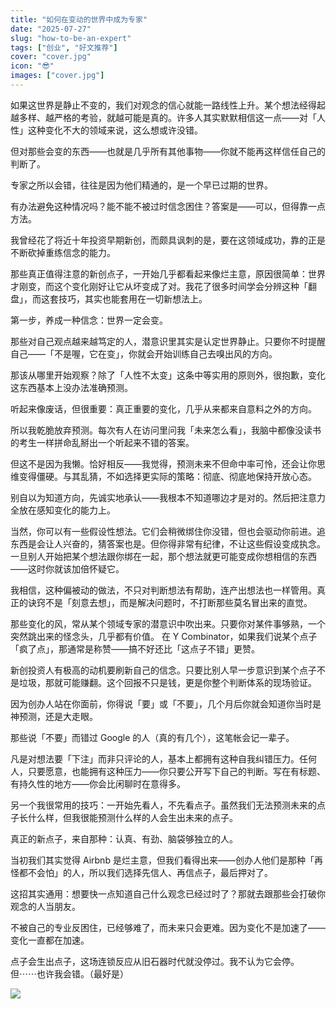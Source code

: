 ```yaml
---
title: "如何在变动的世界中成为专家"
date: "2025-07-27"
slug: "how-to-be-an-expert"
tags: ["创业", "好文推荐"]
cover: "cover.jpg"
icon: "😎"
images: ["cover.jpg"]
---
```

如果这世界是静止不变的，我们对观念的信心就能一路线性上升。某个想法经得起越多样、越严格的考验，就越可能是真的。许多人其实默默相信这一点——对「人性」这种变化不大的领域来说，这么想或许没错。



但对那些会变的东西——也就是几乎所有其他事物——你就不能再这样信任自己的判断了。



专家之所以会错，往往是因为他们精通的，是一个早已过期的世界。



有办法避免这种情况吗？能不能不被过时信念困住？答案是——可以，但得靠一点方法。



我曾经花了将近十年投资早期新创，而颇具讽刺的是，要在这领域成功，靠的正是不断砍掉重练信念的能力。



那些真正值得注意的新创点子，一开始几乎都看起来像烂主意，原因很简单：世界才刚变，而这个变化刚好让它从坏变成了对。我花了很多时间学会分辨这种「翻盘」，而这套技巧，其实也能套用在一切新想法上。



第一步，养成一种信念：世界一定会变。



那些对自己观点越来越笃定的人，潜意识里其实是认定世界静止。只要你不时提醒自己——「不是喔，它在变」，你就会开始训练自己去嗅出风的方向。



那该从哪里开始观察？除了「人性不太变」这条中等实用的原则外，很抱歉，变化这东西基本上没办法准确预测。



听起来像废话，但很重要：真正重要的变化，几乎从来都来自意料之外的方向。



所以我乾脆放弃预测。每次有人在访问里问我「未来怎么看」，我脑中都像没读书的考生一样拼命乱掰出一个听起来不错的答案。



但这不是因为我懒。恰好相反——我觉得，预测未来不但命中率可怜，还会让你思维变得僵硬。与其乱猜，不如选择更实际的策略：彻底、彻底地保持开放心态。



别自以为知道方向，先诚实地承认——我根本不知道哪边才是对的。然后把注意力全放在感知变化的能力上。



当然，你可以有一些假设性想法。它们会稍微绑住你没错，但也会驱动你前进。追东西是会让人兴奋的，猜答案也是。但你得非常有纪律，不让这些假设变成执念。
一旦别人开始把某个想法跟你绑在一起，那个想法就更可能变成你想相信的东西——这时你就该加倍怀疑它。



我相信，这种偏被动的做法，不只对判断想法有帮助，连产出想法也一样管用。真正的诀窍不是「刻意去想」，而是解决问题时，不打断那些莫名冒出来的直觉。



那些变化的风，常从某个领域专家的潜意识中吹出来。只要你对某件事够熟，一个突然跳出来的怪念头，几乎都有价值。
在 Y Combinator，如果我们说某个点子「疯了点」，那通常是称赞——搞不好还比「这点子不错」更赞。



新创投资人有极高的动机要刷新自己的信念。只要比别人早一步意识到某个点子不是垃圾，那就可能赚翻。这个回报不只是钱，更是你整个判断体系的现场验证。



因为创办人站在你面前，你得说「要」或「不要」，几个月后你就会知道你当时是神预测，还是大走眼。



那些说「不要」而错过 Google 的人（真的有几个），这笔帐会记一辈子。



凡是对想法要「下注」而非只评论的人，基本上都拥有这种自我纠错压力。任何人，只要愿意，也能拥有这种压力——你只要公开写下自己的判断。写在有标题、有持久性的地方——你会比闲聊时在意得多。



另一个我很常用的技巧：一开始先看人，不先看点子。虽然我们无法预测未来的点子长什么样，但我很能预测什么样的人会生出未来的点子。



真正的新点子，来自那种：认真、有劲、脑袋够独立的人。



当初我们其实觉得 Airbnb 是烂主意，但我们看得出来——创办人他们是那种「再怪都不会怕」的人，所以我们选择先信人、再信点子，最后押对了。



这招其实通用：想要快一点知道自己什么观念已经过时了？那就去跟那些会打破你观念的人当朋友。



不被自己的专业反困住，已经够难了，而未来只会更难。因为变化不是加速了——变化一直都在加速。



点子会生出点子，这场连锁反应从旧石器时代就没停过。我不认为它会停。
但⋯⋯也许我会错。（最好是）




![](https://prod-files-secure.s3.us-west-2.amazonaws.com/112d0858-5090-4d34-a606-b75eb8d65fd2/46476355-9cf3-4e99-9b7a-3531bc426380/1000202064.png?X-Amz-Algorithm=AWS4-HMAC-SHA256&X-Amz-Content-Sha256=UNSIGNED-PAYLOAD&X-Amz-Credential=ASIAZI2LB466TLRWMEOM%2F20250810%2Fus-west-2%2Fs3%2Faws4_request&X-Amz-Date=20250810T234617Z&X-Amz-Expires=3600&X-Amz-Security-Token=IQoJb3JpZ2luX2VjEKf%2F%2F%2F%2F%2F%2F%2F%2F%2F%2FwEaCXVzLXdlc3QtMiJGMEQCIA6pnyXW1SWkjXgL7Ww9xi%2FBLWletFe7rnWpIHP%2F7FIkAiALBV1yaG2LwS0LO3CSv3J5escMkY2B1Tap2ePy%2BtRmrSqIBAjg%2F%2F%2F%2F%2F%2F%2F%2F%2F%2F8BEAAaDDYzNzQyMzE4MzgwNSIMrOYCtTmroZZd97qwKtwDmJ5QU5Mym5y0z8R%2Biqmz3ndTY82IFK9eaQdpx8hn01BvewHohOxOJoPSqDmQwEOWmvFa3ZRuw9bGfT0xayVwHsI5DgiCfFlMdUrFpVz4fN%2Bj5P4k%2FsPqputoRYYMUYry2AwRbCj6u35lE1Z8098LRKTuTgSSEccDviD9QuKpV6PhcKhrjt3zbjzs95G9HQ3Jd7aunds%2FzK%2FEPl0pDbegkN2kIn2kBWCUeS2mPOI9RDDRNDWiWsjtp%2BOMNBSOZ%2FLWhvsxQQnVW2205C3oeTv4ZNY5y26BQMgT1SvqFbGF2tKD9e9cZOlTDxlHJQUsWtCSWy9ytt%2BiGb5Jsl0gqcUB1HIzRtyPXVtiwsVSavrBaTOhD4Z5BxdWw6ZbSHFJiJCc2dxr5jYVHUpfSwCvdUjVWFDw46G1dW8fdIP4Ta38LggJIULiib06K9ZTzs7mErAU3ivs8rI7AKGvDHKWLvfqNMkL96%2BmwbZ14dpdX30eqrX8%2BMGdXEuI1TYL0xA6u9JRbeEhgB6occqmzYJLF5eyaZoTxOybleFvxjjWSNYrXkXRtYSGQ1mpbDoVv8b47qVttYyQ6ub4%2BRdnx2nECCtGakJLojea4uOxx6EPJ5nk%2FKi8XacmTn%2B5Zyy3sV0wscXkxAY6pgHaMyTXKD7HgwyHfzwof5N5Ihoqb0YN4OnySslwV%2BkmhEhI%2BpkLPWuE1YyNv9vLfSC2JBfnSnJb4oyzOyNN9z2E2feVLLVtRmVlvqAukLm1un7PBYgF9YQYLtQljbZiWrIj%2Bdi4Ng3BQdcM2CXK3JYXuIBRXrVipNsQOwvw%2BrhrMNLETKA%2Bb63xByM7mI3wvbmpazaMHaQ5uUYZ47Cmr3qVgTZoUygM&X-Amz-Signature=0d77f2eee146b935b312e9553c836b81096887f41000ca7e058acbe51bba09ef&X-Amz-SignedHeaders=host&x-amz-checksum-mode=ENABLED&x-id=GetObject)

